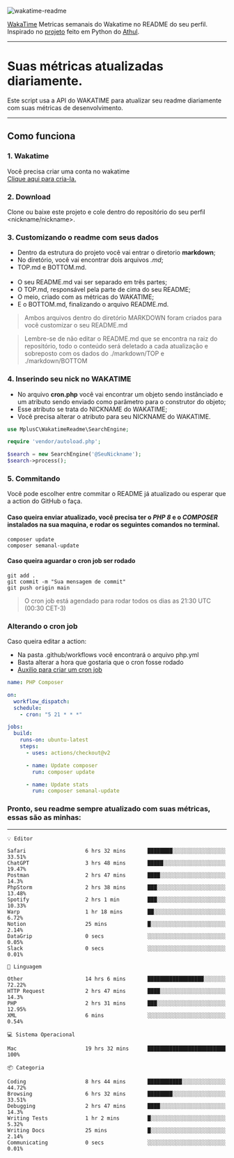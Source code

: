 ![wakatime-readme](https://socialify.git.ci/bymatheus/wakatime-readme/image?description=1&descriptionEditable=M%C3%A9tricas%20semanais%20do%20Wakatime%20no%20seu%20README%20de%20perfil.&font=KoHo&forks=1&language=1&owner=1&pattern=Signal&stargazers=1&theme=Dark)

[WakaTime](https://wakatime.com) Metricas semanais do Wakatime no README do seu perfil. <br>
Inspirado no [projeto](https://github.com/athul/waka-readme) feito em Python do [Athul](https://github.com/athul).
___

# Suas métricas atualizadas diariamente.
Este script usa a API do WAKATIME para atualizar seu readme diariamente com suas métricas de desenvolvimento.

___

## Como funciona

### 1. Wakatime
Você precisa criar uma conta no wakatime <br>
[Clique aqui para cria-la.](https://wakatime.com) 

### 2. Download
Clone ou baixe este projeto e cole dentro do repositório do seu perfil <nickname/nickname>.

### 3. Customizando o readme com seus dados
- Dentro da estrutura do projeto você vai entrar o diretorio **markdown**;  
- No diretório, você vai encontrar dois arquivos *.md*;
- TOP.md e BOTTOM.md.
<br><br>
- O seu README.md vai ser separado em três partes; 
- O TOP.md, responsável pela parte de cima do seu README;
- O meio, criado com as métricas do WAKATIME;
- E o BOTTOM.md, finalizando o arquivo README.md.<br>

> Ambos arquivos dentro do diretório MARKDOWN foram criados para você customizar o seu README.md

> Lembre-se de não editar o README.md que se encontra na raiz do repositório, todo o conteúdo será deletado a cada atualização e sobreposto com os dados do ./markdown/TOP e ./markdown/BOTTOM

### 4. Inserindo seu nick no WAKATIME
- No arquivo **cron.php** você vai encontrar um objeto sendo instânciado e um atributo sendo enviado como parâmetro para o construtor do objeto;
- Esse atributo se trata do NICKNAME do WAKATIME;
- Você precisa alterar o atributo para seu NICKNAME do WAKATIME.

```php
use MplusC\WakatimeReadme\SearchEngine;

require 'vendor/autoload.php';

$search = new SearchEngine('@SeuNickname');
$search->process();
```

### 5. Commitando
Você pode escolher entre commitar o README já atualizado ou esperar que a action do GitHub o faça. <br>

#### Caso queira enviar atualizado, você precisa ter o *PHP 8* e o *COMPOSER* instalados na sua maquina, e rodar os seguintes comandos no terminal.
```composer
composer update
composer semanal-update 
```

#### Caso queira aguardar o cron job ser rodado 
```git 
git add .
git commit -m "Sua mensagem de commit"
git push origin main
```

>O cron job está agendado para rodar todos os dias as 21:30 UTC (00:30 CET-3) 

### Alterando o cron job
Caso queira editar a action:

- Na pasta .github/workflows você encontrará o arquivo php.yml
- Basta alterar a hora que gostaria que o cron fosse rodado
- [Auxilio para criar um cron job](https://crontab.guru)

```yml
name: PHP Composer

on:
  workflow_dispatch:
  schedule:
    - cron: "5 21 * * *"

jobs:
  build:
    runs-on: ubuntu-latest
    steps:
      - uses: actions/checkout@v2

      - name: Update composer
        run: composer update

      - name: Update stats
        run: composer semanal-update
```

### Pronto, seu readme sempre atualizado com suas métricas, essas são as minhas:

___
```text
💡 Editor

Safari                   6 hrs 32 mins       ████████░░░░░░░░░░░░░░░░░     33.51%
ChatGPT                  3 hrs 48 mins       █████░░░░░░░░░░░░░░░░░░░░     19.47%
Postman                  2 hrs 47 mins       ████░░░░░░░░░░░░░░░░░░░░░      14.3%
PhpStorm                 2 hrs 38 mins       ███░░░░░░░░░░░░░░░░░░░░░░     13.48%
Spotify                  2 hrs 1 min         ███░░░░░░░░░░░░░░░░░░░░░░     10.33%
Warp                     1 hr 18 mins        ██░░░░░░░░░░░░░░░░░░░░░░░      6.72%
Notion                   25 mins             █░░░░░░░░░░░░░░░░░░░░░░░░      2.14%
DataGrip                 0 secs              ░░░░░░░░░░░░░░░░░░░░░░░░░      0.05%
Slack                    0 secs              ░░░░░░░░░░░░░░░░░░░░░░░░░      0.01%
```
```text
💬 Linguagem

Other                    14 hrs 6 mins       ██████████████████░░░░░░░     72.22%
HTTP Request             2 hrs 47 mins       ████░░░░░░░░░░░░░░░░░░░░░      14.3%
PHP                      2 hrs 31 mins       ███░░░░░░░░░░░░░░░░░░░░░░     12.95%
XML                      6 mins              ░░░░░░░░░░░░░░░░░░░░░░░░░      0.54%
```
```text
💻 Sistema Operacional

Mac                      19 hrs 32 mins      █████████████████████████       100%
```
```text
📦 Categoria

Coding                   8 hrs 44 mins       ███████████░░░░░░░░░░░░░░     44.72%
Browsing                 6 hrs 32 mins       ████████░░░░░░░░░░░░░░░░░     33.51%
Debugging                2 hrs 47 mins       ████░░░░░░░░░░░░░░░░░░░░░      14.3%
Writing Tests            1 hr 2 mins         █░░░░░░░░░░░░░░░░░░░░░░░░      5.32%
Writing Docs             25 mins             █░░░░░░░░░░░░░░░░░░░░░░░░      2.14%
Communicating            0 secs              ░░░░░░░░░░░░░░░░░░░░░░░░░      0.01%
```
